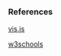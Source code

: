### References
[vis.js]( 
https://visjs.github.io/vis-network/docs/network/)

[w3schools]( https://www.w3schools.com/jsref/default.asp)
